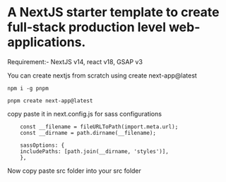 <h1> A NextJS starter template to create full-stack production level
        web-applications.
</h1>

<p> Requirement:- NextJS v14, react v18, GSAP v3
    </p>

<p>You can create nextjs from scratch using create next-app@latest

    npm i -g pnpm

    pnpm create next-app@latest

</p>

<p>copy paste it in next.config.js for sass configurations

        const __filename = fileURLToPath(import.meta.url);
        const __dirname = path.dirname(__filename);

        sassOptions: {
        includePaths: [path.join(__dirname, 'styles')],
        },

</p>

<p>Now copy paste src folder into your src folder</p>
